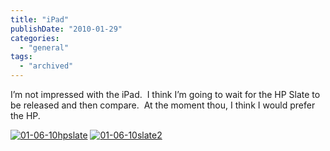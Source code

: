 ```yaml
---
title: "iPad"
publishDate: "2010-01-29"
categories: 
  - "general"
tags:
  - "archived"
---
```


I’m not impressed with the iPad.  I think I’m going to wait for the HP Slate to be released and then compare.  At the moment thou, I think I would prefer the HP.

[![01-06-10hpslate](https://ramberlinggeek.co.uk/wp-content/uploads/2010/01/010610hpslate_thumb.jpg "01-06-10hpslate")](https://ramberlinggeek.co.uk/wp-content/uploads/2010/01/010610hpslate.jpg) [![01-06-10slate2](https://ramberlinggeek.co.uk/wp-content/uploads/2010/01/010610slate2_thumb.jpg "01-06-10slate2")](https://ramberlinggeek.co.uk/wp-content/uploads/2010/01/010610slate2.jpg)
